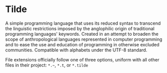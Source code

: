 # Tilde
A simple programming language that uses its reduced syntax to transcend the linguistic restrictions imposed by the anglophilic origin of traditional programming languages' keywords. Created in an attempt to broaden the scope of anthropological languages represented in computer programming and to ease the use and education of programming in otherwise excluded communities. Compatible with alphabets under the UTF-8 standard.

File extensions officially follow one of three options, uniform with all other files in their project: `*.~`, `*.t`, or `*.tilde`